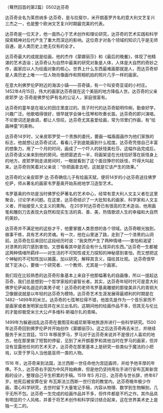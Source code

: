 （蓦然回首的第2篇）0502达芬奇

达芬奇全名为莱昂纳多·达芬奇，是与拉斐尔，米开朗基罗齐名的意大利文艺复兴三杰之一，也是整个欧洲文艺复兴时期最完美的代表。

​      达芬奇是一位天才，他一面热心于艺术创作和理论研究，达芬奇的艺术实践和科学探索精神对后代产生了重大而深远的影响。这位奇才对各个领域的知识几乎是无师自通，是人类历史上绝无仅有的全才。

​      达芬奇最大的成就是绘画，他的杰作《蒙娜丽莎》和《最后的晚餐》，体现了他精湛的艺术造诣；达芬奇认为自然中最美的研究对象是人体，人体是大自然的奇妙之作，画家应以人为绘画对象的核心。世界上什么东西最难画那就是人，而达芬奇却是人类历史上唯一一位人物肖像画作和照相机拍的照片几乎一样的画家。

​      在意大利佛罗伦萨附近的海滨小镇——芬奇镇，有一个叫安奇亚诺的小村庄。1452年4月15日，伟大的画家达芬奇就在这个美丽的地方降临人世。达芬奇的父亲皮耶罗·达·芬奇是佛罗伦萨有名的公证人，家庭很富有。 

​      达芬奇的童年是在祖父的田庄里度过的。孩子时代的达芬奇聪明伶俐，勤奋好学，兴趣广泛。他歌唱得很好，很早就学会弹七弦琴和吹奏长笛。达芬奇的即兴演唱，不论歌词还是曲调，都让人惊叹。达芬奇尤其喜爱绘画，常为邻里们作画，有“绘画神童”的美称。 

​      达芬奇14岁时，父亲皮耶罗受一个贵族的委托，要画一幅盾面画作为他们家族的标志，他就想让达芬奇试试，看看儿子到底能画到什么程度。达芬奇凭借自己丰富的想象力，用了一个月的时间，画成了一个吓人的妖怪美杜莎。这幅作品完成后，达芬奇请父亲来到他的房间。他把窗遮去一半，将画架竖在光线恰好落在妖怪身上的地方。皮耶罗刚走进房间时，一眼就看到了这个面目狰狞的妖怪，吓得大叫起来。达芬奇则笑着对父亲说：“你把画拿去吧，这就是它该产生的效果。” 

​      达芬奇的父亲皮耶罗·达·芬奇确信儿子有绘画天赋，便将14岁的小达芬奇送往佛罗伦萨，师从著名的画家韦罗基奥开始系统地学习造型艺术。 

​      韦罗基奥的作坊是当时佛罗伦萨著名的艺术中心，经常有意大利人文主义者在这里聚会，讨论学术问题。在这里，达芬奇结识了一大批知名的画家、科学家和人文主义者，开始接受人文主义的熏陶。 在20岁时达芬奇已有很高的艺术造诣，他用画笔和雕刻刀去表现大自然和现实生活的真、善、美，热情歌颂人生的幸福和大自然的美妙。 

​      达芬奇并不满足他的这些才干，他要掌握人类思想的各个领域。达芬奇眼光独到，做事干练，具有艺术的灵魂。有一次，他在山里迷了路，走到了一个漆黑的山洞前。达芬奇在后来回忆这段经历时说：“我突然产生了两种情绪——害怕和渴望：对漆黑的洞穴感到害怕，又想看看其中是否会有什么怪异的东西。”达芬奇一生都被这两种情绪所羁绊——对生活的不可知性或无力探知的神秘感到害怕，而又想把这个神秘的不可知性加以揭露，加以研究，解释其含义，描绘其壮观。 达芬奇很早就下定决心，要做一个研究者、一个教师、尤其是一个画家。 

​      我们现在比较熟悉的达芬奇形象基本上来自于他那幅著名的自画像，所以一提起达芬奇，我们总是想到一个哲学家般的睿智长者。其实，达芬奇年轻时代可是意大利佛罗伦萨闻名遐迩的美男子呢！达芬奇的老师韦罗基奥雕塑的那俊美非凡的青铜大卫像据说就是以年轻的达芬奇为模特。达芬奇艺术生涯发展得最顺利的时期是在1482--1499年的米兰。达芬奇的七弦琴拉得不错，他首先是作为一个音乐家而不是画家或者发明家出现并在米兰出名的。这期间他的绘画作品不多，但其无与伦比的才能却极受米兰大公卢多维科·斯福尔扎的青睐。

​      1499年为躲避战乱达芬奇在曼图亚和威尼斯等地旅游并进行一些科学研究。1500年达芬奇回到佛罗伦萨并开始创作《蒙娜丽莎》。这之后达芬奇再去米兰，并继续服务于米兰宫廷。1513 年移居罗马，罗马对于达芬奇来说并不是很讨人喜欢的地方。他在那里做了短暂的停留，见到了米开朗基罗和其他当时在罗马的画家，但并没有显露他任何的艺术天才。达芬奇在那里基本上是研究一些类似于魔法的小把戏，以至于罗马人当他是巫师一类的人物。

1516 年，达芬奇来到法国，法兰西斯一世任命他为宫廷画师，并给予他丰厚的年俸。不久，达芬奇右手因为中风开始麻痹，但是他仍坚持用左手进行安布瓦斯新宫殿的设计，整理自己平生积累的手稿。1519 年5 月2日，达芬奇与世长辞，终年67 岁。他死后被安葬在安 布瓦斯法兰西斯一世行宫的教堂内。达芬奇晚年极少作画，潜心科学研究，去世时留下大量笔记手稿，内容从物理、数学到生物解剖，几乎无所不包。达芬奇一生完成的绘画作品并不多，但件件都是不朽之作。其作品具有明显的个人风格，并善于将艺术创作和科学探讨结合起来，这在世界美术史上是独一无二的。